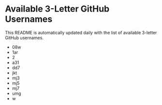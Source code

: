# Available 3-Letter GitHub Usernames

This README is automatically updated daily with the list of available 3-letter GitHub usernames.

- 08w
- 1ar
- 2
- a31
- dd7
- jkt
- mj3
- mj5
- mj7
- umg
- w
